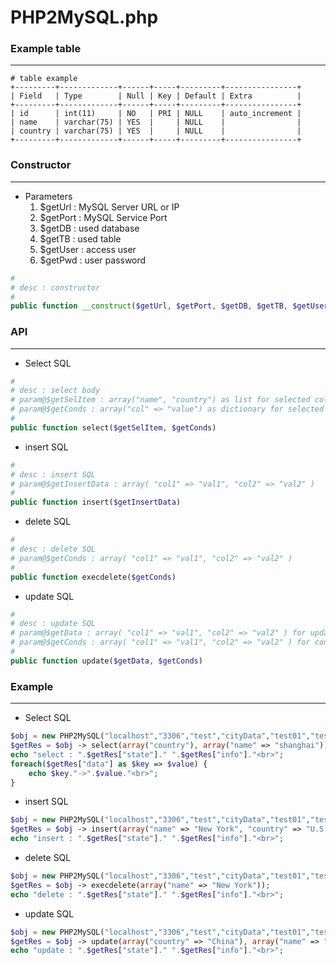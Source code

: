 # PHP2MySQL.php

<script type="text/javascript" src="../js/general.js"></script>

### Example table
---

```mysql
# table example
+---------+-------------+------+-----+---------+----------------+
| Field   | Type        | Null | Key | Default | Extra          |
+---------+-------------+------+-----+---------+----------------+
| id      | int(11)     | NO   | PRI | NULL    | auto_increment |
| name    | varchar(75) | YES  |     | NULL    |                |
| country | varchar(75) | YES  |     | NULL    |                |
+---------+-------------+------+-----+---------+----------------+
```

### Constructor
---

* Parameters
  1. $getUrl : MySQL Server URL or IP
  2. $getPort : MySQL Service Port
  3. $getDB : used database
  4. $getTB : used table
  5. $getUser : access user
  6. $getPwd : user password

```php
# 
# desc : constructor
#
public function __construct($getUrl, $getPort, $getDB, $getTB, $getUser, $getPwd)
```

### API
---

* Select SQL

```php
#
# desc : select body
# param@$getSelItem : array("name", "country") as list for selected columns showed
# param@$getConds : array("col" => "value") as dictionary for selected conditions
#
public function select($getSelItem, $getConds)
```

* insert SQL

```php
#
# desc : insert SQL
# param@$getInsertData : array( "col1" => "val1", "col2" => "val2" )
#
public function insert($getInsertData)
```

* delete SQL

```php
#
# desc : delete SQL 
# param@$getConds : array( "col1" => "val1", "col2" => "val2" )
# 
public function execdelete($getConds)
```

* update SQL

```php
#
# desc : update SQL
# param@$getData : array( "col1" => "val1", "col2" => "val2" ) for update value
# param@$getConds : array( "col1" => "val1", "col2" => "val2" ) for conditional selection
#
public function update($getData, $getConds)
```


### Example
---

* Select SQL

```php
$obj = new PHP2MySQL("localhost","3306","test","cityData","test01","test01"); 
$getRes = $obj -> select(array("country"), array("name" => "shanghai"));
echo "select : ".$getRes["state"]." ".$getRes["info"]."<br>";
foreach($getRes["data"] as $key => $value) {
    echo $key."->".$value."<br>";
}
```

* insert SQL

```php
$obj = new PHP2MySQL("localhost","3306","test","cityData","test01","test01");
$getRes = $obj -> insert(array("name" => "New York", "country" => "U.S.A."));
echo "insert : ".$getRes["state"]." ".$getRes["info"]."<br>";
```

* delete SQL

```php
$obj = new PHP2MySQL("localhost","3306","test","cityData","test01","test01");
$getRes = $obj -> execdelete(array("name" => "New York"));
echo "delete : ".$getRes["state"]." ".$getRes["info"]."<br>";
```

* update SQL

```php
$obj = new PHP2MySQL("localhost","3306","test","cityData","test01","test01");
$getRes = $obj -> update(array("country" => "China"), array("name" => "shanghai"));
echo "update : ".$getRes["state"]." ".$getRes["info"]."<br>";
```
